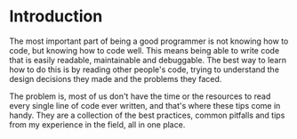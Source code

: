# Introduction

The most important part of being a good programmer is not knowing how to code, but knowing how to code well. This means being able to write code that is easily readable, maintainable and debuggable. The best way to learn how to do this is by reading other people's code, trying to understand the design decisions they made and the problems they faced.

The problem is, most of us don't have the time or the resources to read every single line of code ever written, and that's where these tips come in handy. They are a collection of the best practices, common pitfalls and tips from my experience in the field, all in one place.



